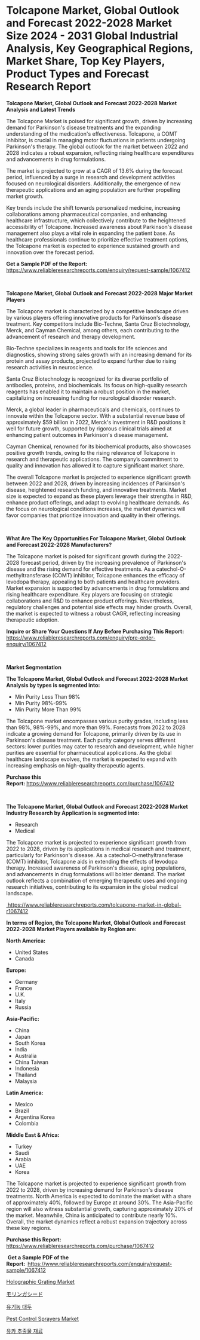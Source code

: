 <p><h1>Tolcapone Market, Global Outlook and Forecast 2022-2028 Market Size 2024 - 2031 Global Industrial Analysis, Key Geographical Regions, Market Share, Top Key Players, Product Types and Forecast Research Report</h1></p><p><strong>Tolcapone Market, Global Outlook and Forecast 2022-2028 Market Analysis and Latest Trends</strong></p>
<p><p>The Tolcapone Market is poised for significant growth, driven by increasing demand for Parkinson's disease treatments and the expanding understanding of the medication's effectiveness. Tolcapone, a COMT inhibitor, is crucial in managing motor fluctuations in patients undergoing Parkinson's therapy. The global outlook for the market between 2022 and 2028 indicates a robust expansion, reflecting rising healthcare expenditures and advancements in drug formulations.</p><p>The market is projected to grow at a CAGR of 13.6% during the forecast period, influenced by a surge in research and development activities focused on neurological disorders. Additionally, the emergence of new therapeutic applications and an aging population are further propelling market growth. </p><p>Key trends include the shift towards personalized medicine, increasing collaborations among pharmaceutical companies, and enhancing healthcare infrastructure, which collectively contribute to the heightened accessibility of Tolcapone. Increased awareness about Parkinson's disease management also plays a vital role in expanding the patient base. As healthcare professionals continue to prioritize effective treatment options, the Tolcapone market is expected to experience sustained growth and innovation over the forecast period.</p></p>
<p><strong>Get a Sample PDF of the Report:&nbsp;</strong> <a href="https://www.reliableresearchreports.com/enquiry/request-sample/1067412">https://www.reliableresearchreports.com/enquiry/request-sample/1067412</a></p>
<p>&nbsp;</p>
<p><strong>Tolcapone Market, Global Outlook and Forecast 2022-2028 Major Market Players</strong></p>
<p><p>The Tolcapone market is characterized by a competitive landscape driven by various players offering innovative products for Parkinson's disease treatment. Key competitors include Bio-Techne, Santa Cruz Biotechnology, Merck, and Cayman Chemical, among others, each contributing to the advancement of research and therapy development.</p><p>Bio-Techne specializes in reagents and tools for life sciences and diagnostics, showing strong sales growth with an increasing demand for its protein and assay products, projected to expand further due to rising research activities in neuroscience.</p><p>Santa Cruz Biotechnology is recognized for its diverse portfolio of antibodies, proteins, and biochemicals. Its focus on high-quality research reagents has enabled it to maintain a robust position in the market, capitalizing on increasing funding for neurological disorder research.</p><p>Merck, a global leader in pharmaceuticals and chemicals, continues to innovate within the Tolcapone sector. With a substantial revenue base of approximately $59 billion in 2022, Merck's investment in R&D positions it well for future growth, supported by rigorous clinical trials aimed at enhancing patient outcomes in Parkinson's disease management.</p><p>Cayman Chemical, renowned for its biochemical products, also showcases positive growth trends, owing to the rising relevance of Tolcapone in research and therapeutic applications. The company’s commitment to quality and innovation has allowed it to capture significant market share.</p><p>The overall Tolcapone market is projected to experience significant growth between 2022 and 2028, driven by increasing incidences of Parkinson's disease, heightened research funding, and innovative treatments. Market size is expected to expand as these players leverage their strengths in R&D, enhance product offerings, and adapt to evolving healthcare demands. As the focus on neurological conditions increases, the market dynamics will favor companies that prioritize innovation and quality in their offerings.</p></p>
<p>&nbsp;</p>
<p><strong>What Are The Key Opportunities For Tolcapone Market, Global Outlook and Forecast 2022-2028 Manufacturers?</strong></p>
<p><p>The Tolcapone market is poised for significant growth during the 2022-2028 forecast period, driven by the increasing prevalence of Parkinson's disease and the rising demand for effective treatments. As a catechol-O-methyltransferase (COMT) inhibitor, Tolcapone enhances the efficacy of levodopa therapy, appealing to both patients and healthcare providers. Market expansion is supported by advancements in drug formulations and rising healthcare expenditure. Key players are focusing on strategic collaborations and R&D to enhance product offerings. Nevertheless, regulatory challenges and potential side effects may hinder growth. Overall, the market is expected to witness a robust CAGR, reflecting increasing therapeutic adoption.</p></p>
<p><strong>Inquire or Share Your Questions If Any Before Purchasing This Report:</strong> <a href="https://www.reliableresearchreports.com/enquiry/pre-order-enquiry/1067412">https://www.reliableresearchreports.com/enquiry/pre-order-enquiry/1067412</a></p>
<p>&nbsp;</p>
<p><strong>Market Segmentation</strong></p>
<p><strong>The Tolcapone Market, Global Outlook and Forecast 2022-2028 Market Analysis by types is segmented into:</strong></p>
<p><ul><li>Min Purity Less Than 98%</li><li>Min Purity 98%-99%</li><li>Min Purity More Than 99%</li></ul></p>
<p><p>The Tolcapone market encompasses various purity grades, including less than 98%, 98%-99%, and more than 99%. Forecasts from 2022 to 2028 indicate a growing demand for Tolcapone, primarily driven by its use in Parkinson's disease treatment. Each purity category serves different sectors: lower purities may cater to research and development, while higher purities are essential for pharmaceutical applications. As the global healthcare landscape evolves, the market is expected to expand with increasing emphasis on high-quality therapeutic agents.</p></p>
<p><strong>Purchase this Report:&nbsp;</strong><a href="https://www.reliableresearchreports.com/purchase/1067412">https://www.reliableresearchreports.com/purchase/1067412</a></p>
<p>&nbsp;</p>
<p><strong>The Tolcapone Market, Global Outlook and Forecast 2022-2028 Market Industry Research by Application is segmented into:</strong></p>
<p><ul><li>Research</li><li>Medical</li></ul></p>
<p><p>The Tolcapone market is projected to experience significant growth from 2022 to 2028, driven by its applications in medical research and treatment, particularly for Parkinson's disease. As a catechol-O-methyltransferase (COMT) inhibitor, Tolcapone aids in extending the effects of levodopa therapy. Increased awareness of Parkinson's disease, aging populations, and advancements in drug formulations will bolster demand. The market outlook reflects a combination of emerging therapeutic uses and ongoing research initiatives, contributing to its expansion in the global medical landscape.</p></p>
<p><a href="https://www.reliableresearchreports.com/tolcapone-market-in-global-r1067412">&nbsp;https://www.reliableresearchreports.com/tolcapone-market-in-global-r1067412</a></p>
<p><strong>In terms of Region, the Tolcapone Market, Global Outlook and Forecast 2022-2028 Market Players available by Region are:</strong></p>
<p>
    <p> <strong> North America: </strong>
        <ul>
            <li>United States</li>
            <li>Canada</li>
        </ul>
        </p> 
    <p> <strong> Europe: </strong>
        <ul>
            <li>Germany</li>
            <li>France</li>
            <li>U.K.</li>
            <li>Italy</li>
            <li>Russia</li>
        </ul>
        </p> 
    <p> <strong> Asia-Pacific: </strong>
        <ul>
            <li>China</li>
            <li>Japan</li>
            <li>South Korea</li>
            <li>India</li>
            <li>Australia</li>
            <li>China Taiwan</li>
            <li>Indonesia</li>
            <li>Thailand</li>
            <li>Malaysia</li>
        </ul>
        </p> 
    <p> <strong> Latin America: </strong>
        <ul>
            <li>Mexico</li>
            <li>Brazil</li>
            <li>Argentina Korea</li>
            <li>Colombia</li>
        </ul>
        </p> 
    <p> <strong> Middle East & Africa: </strong>
        <ul>
            <li>Turkey</li>
            <li>Saudi</li>
            <li>Arabia</li>
            <li>UAE</li>
            <li>Korea</li>
        </ul>
    </p>
    </p>
<p><p>The Tolcapone market is projected to experience significant growth from 2022 to 2028, driven by increasing demand for Parkinson's disease treatments. North America is expected to dominate the market with a share of approximately 40%, followed by Europe at around 30%. The Asia-Pacific region will also witness substantial growth, capturing approximately 20% of the market. Meanwhile, China is anticipated to contribute nearly 10%. Overall, the market dynamics reflect a robust expansion trajectory across these key regions.</p></p>
<p><strong>Purchase this Report: </strong><a href="https://www.reliableresearchreports.com/purchase/1067412">https://www.reliableresearchreports.com/purchase/1067412</a></p>
<p>&nbsp;<strong>Get a Sample PDF of the Report:&nbsp;&nbsp;</strong><a href="https://www.reliableresearchreports.com/enquiry/request-sample/1067412">https://www.reliableresearchreports.com/enquiry/request-sample/1067412</a></p>
<p><strong></strong></p>
<p><p><a href="https://www.linkedin.com/pulse/in-depth-analysis-global-holographic-grating-market-scope-its-gcnof?trackingId=nJBi0l27S%2BuTOXKQ36FIpQ%3D%3D">Holographic Grating Market</a></p><p><a href="https://medium.com/@harperhe4e26/%E3%83%A2%E3%83%AA%E3%83%B3%E3%82%AC%E3%81%AE%E7%A8%AE%E3%81%AE%E5%B8%82%E5%A0%B4%E3%82%B7%E3%82%A7%E3%82%A2%E3%81%A8%E5%B8%82%E5%A0%B4%E5%88%86%E6%9E%90-%E6%88%90%E9%95%B7%E3%83%88%E3%83%AC%E3%83%B3%E3%83%89%E3%81%A8%E4%BA%88%E6%B8%AC-2024%E5%B9%B4%E3%81%8B%E3%82%892031%E5%B9%B4%E3%81%BE%E3%81%A7%E3%81%AE%E6%9C%9F%E9%96%93-4701b77a69ff">モリンガシード</a></p><p><a href="https://medium.com/@scothall80/%EA%B8%80%EB%A1%9C%EB%B2%8C-%EC%9C%A0%EA%B8%B0%EB%86%8D-%EC%BD%A9%EA%B0%80%EB%A3%A8-%EC%8B%9C%EC%9E%A5-%EA%B8%B0%ED%9A%8C-%EB%B0%8F-%EC%8B%9C%EC%9E%A5-%EB%8F%84%EC%A0%84-%EA%B3%BC%EC%A0%9C-2024-2031-2348132975d9">유기농 대두</a></p><p><a href="https://medium.com/@fosterfahey1016/pest-control-sprayers-market-a-global-and-regional-analysis-focus-on-end-user-product-and-4ae9b1f4f8a3">Pest Control Sprayers Market</a></p><p><a href="https://github.com/laholand/Market-Research-Report-List-6/blob/main/8497496108478.md">유카 추출물 재료</a></p></p>